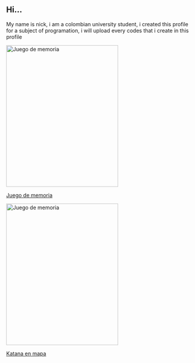 ## Hi...
<p>My name is nick, i am a colombian university student, i created this profile for a subject of programation, i will upload every codes that i create in this profile </p>

<a href="https://0n1cky1.github.io/Memory-Game/">
    <img src="https://preview.redd.it/utuw08f148451.jpg?auto=webp&s=13271a6c5aa1295f06f0d2b2f18a02bfd6134bd0" width="300" height="380" alt="Juego de memoria" />
    <p>Juego de memoria</p>
</a>

<a href="https:https://codepen.io/0N1cky1/pen/abrmYQd/">
    <img src="https://m.media-amazon.com/images/I/61Bmui0043L._AC_SL1500_.jpg" width="300" height="380" alt="Juego de memoria" />
    <p>Katana en mapa</p>
</a>
        
<!--
**0N1cky1/0N1cky1** is a ✨ _special_ ✨ repository because its `README.md` (this file) appears on your GitHub profile.

Here are some ideas to get you started:

- 🔭 I’m currently working on ...
- 🌱 I’m currently learning ...
- 👯 I’m looking to collaborate on ...
- 🤔 I’m looking for help with ...
- 💬 Ask me about ...
- 📫 How to reach me: ...
- 😄 Pronouns: ...
- ⚡ Fun fact: ...
-->

